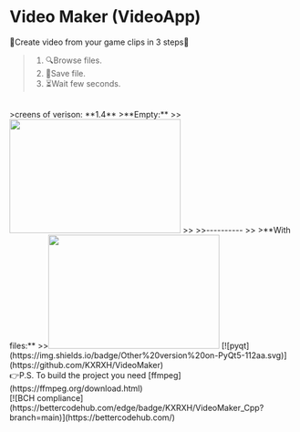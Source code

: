 # Video Maker (VideoApp)
💙Create video from your game clips in 3 steps💙
>1. 🔍Browse files.
>2. 💾Save file.
>3. ⏳Wait few seconds.
<br>
>creens of verison: **1.4**
>**Empty:**  
>><img src="https://media.discordapp.net/attachments/889867107846750281/904027421144129608/unknown.png" width="300" height="200">
>>
>>----------
>>
>**With files:**  
>><img src="https://media.discordapp.net/attachments/889867107846750281/904027740502622239/unknown.png" width="300" height="200">
[![pyqt](https://img.shields.io/badge/Other%20version%20on-PyQt5-112aa.svg)](https://github.com/KXRXH/VideoMaker)
<br>
👉P.S. To build the project you need [ffmpeg](https://ffmpeg.org/download.html)
<br>
[![BCH compliance](https://bettercodehub.com/edge/badge/KXRXH/VideoMaker_Cpp?branch=main)](https://bettercodehub.com/)
